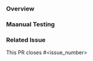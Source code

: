 ### Overview
<!-- Describe your changes and why you made them -->

### Maanual Testing
<!-- Describe how to test your changes to make sure the PR works as intended -->

### Related Issue
<!-- If this PR is related to an issue, please link it here -->

This PR closes #<issue_number>

